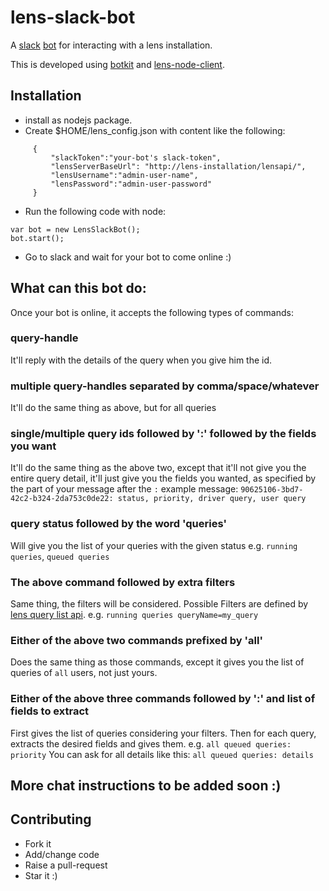 # lens-slack-bot

A [slack](http://api.slack.com/) [bot](https://api.slack.com/bot-users) for interacting with a lens installation. 
  
This is developed using [botkit](https://github.com/howdyai/botkit/) and [lens-node-client](https://github.com/prongs/lens-node-client/).

## Installation

* install as nodejs package. 
* Create $HOME/lens_config.json with content like the following:
```
     {
         "slackToken":"your-bot's slack-token",
         "lensServerBaseUrl": "http://lens-installation/lensapi/",
         "lensUsername":"admin-user-name",
         "lensPassword":"admin-user-password"
     } 
```
* Run the following code with node:
```
var bot = new LensSlackBot();
bot.start();
```
* Go to slack and wait for your bot to come online :)


## What can this bot do:

Once your bot is online, it accepts the following types of commands:

### query-handle
It'll reply with the details of the query when you give him the id.
### multiple query-handles separated by comma/space/whatever
It'll do the same thing as above, but for all queries
### single/multiple query ids followed by ':' followed by the fields you want
It'll do the same thing as the above two, except that it'll not give you the entire query detail, it'll just give you the fields you wanted, as specified by the part of your message after the `:`
example message: `90625106-3bd7-42c2-b324-2da753c0de22: status, priority, driver query, user query`
### query status followed by the word 'queries'
Will give you the list of your queries with the given status
e.g. `running queries`, `queued queries`
### The above command followed by extra filters
Same thing, the filters will be considered. Possible Filters are defined by [lens query list api](http://lens.apache.org/resource_QueryServiceResource.html#path__queryapi_queries.html). 
e.g. `running queries queryName=my_query`
### Either of the above two commands prefixed by 'all'
Does the same thing as those commands, except it gives you the list of queries of `all` users, not just yours.
### Either of the above three commands followed by ':' and list of fields to extract
First gives the list of queries considering your filters. Then for each query, extracts the desired fields and gives them. 
e.g. `all queued queries: priority`
You can ask for all details like this: `all queued queries: details`

## More chat instructions to be added soon :)
## Contributing

* Fork it
* Add/change code
* Raise a pull-request
* Star it :)
